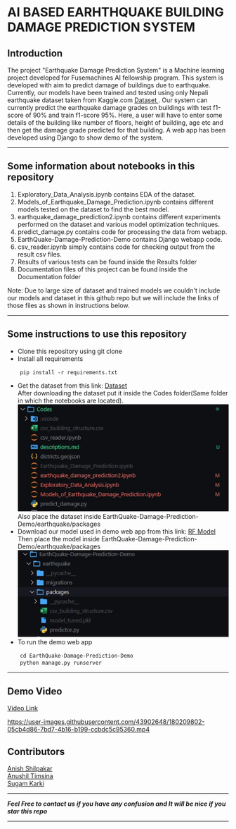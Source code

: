# AI BASED EARHTHQUAKE BUILDING DAMAGE PREDICTION SYSTEM
## Introduction
The project "Earthquake Damage Prediction System" is a Machine learning project developed for Fusemachines AI fellowship program. This system is developed with aim to predict damage of buildings due to earthquake. Currently, our models have been trained and tested using only Nepali earthquake dataset taken from Kaggle.com <a href="https://www.kaggle.com/code/ar89dsl/predicting-building-damage-from-earthquakes/data?select=csv_building_structure.csv"> Dataset </a>. Our system can currently predict the earthquake damage grades on buildings with test f1-score of 90% and train f1-score 95%. Here, a user will have to enter some details of the building like number of floors, height of building, age etc and then get the damage grade predicted for that building. A web app has been developed using Django to show demo of the system. 

*****

## Some information about notebooks in this repository
1. Exploratory_Data_Analysis.ipynb contains EDA of the dataset.
2. Models_of_Earthquake_Damage_Prediction.ipynb contains different models tested on the dataset to find the best model.
3. earthquake_damage_prediction2.ipynb contains different experiments performed on the dataset and various model optimization techniques.
4. predict_damage.py contains code for processing the data from webapp.
5. EarthQuake-Damage-Prediction-Demo contains Django webapp code.
6. csv_reader.ipynb simply contains code for checking output from the result csv files.
7. Results of various tests can be found inside the Results folder
8. Documentation files of this project can be found inside the Documentation folder

Note: Due to large size of dataset and trained models we couldn't include our models and dataset in this github repo but we will include the links of those files as shown in instructions below.

*****

## Some instructions to use this repository
- Clone this repository using git clone
- Install all requirements
```
    pip install -r requirements.txt
```
- Get the dataset from this link: [Dataset](https://www.kaggle.com/code/ar89dsl/predicting-building-damage-from-earthquakes/data?select=csv_building_structure.csv)  
 After downloading the dataset put it inside the Codes folder(Same folder in which the notebooks are located).  
 ![Folder Structure](arch1.jpg)  
 Also place the dataset inside EarthQuake-Damage-Prediction-Demo/earthquake/packages
- Download our model used in demo web app from this link: [RF Model](https://drive.google.com/file/d/1aWRfPs5901mgWIhz_ETmwSYFuWXJkvdW/view?usp=sharing)   
 Then place the model inside EarthQuake-Damage-Prediction-Demo/earthquake/packages
  ![Folder Structure](arch2.jpg)  
- To run the demo web app
```
    cd EarthQuake-Damage-Prediction-Demo
    python manage.py runserver
```
*****
## Demo Video
[Video Link](https://drive.google.com/file/d/1yyLWt5lkUqCut7_Fzmh3cIMME8sHmW__/view?usp=sharing)



https://user-images.githubusercontent.com/43902648/180209802-05cb4d86-7bd7-4b16-b199-ccbdc5c95360.mp4



## Contributors
[Anish Shilpakar](https://github.com/JuJu2181)  
[Anushil Timsina](https://github.com/Anushil007)  
[Sugam Karki](https://github.com/Magus4450)

******
***Feel Free to contact us if you have any confusion and It will be nice if you star this repo***
*****
